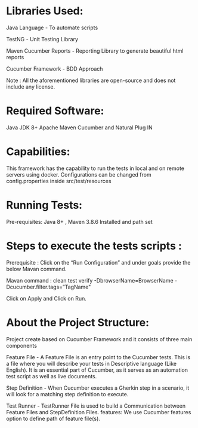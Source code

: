 # Libraries Used:
Java Language - To automate scripts

TestNG - Unit Testing Library

Maven Cucumber Reports - Reporting Library to generate beautiful html reports

Cucumber Framework - BDD Approach

Note : All the aforementioned libraries are open-source and does not include any license.

# Required Software:
Java JDK 8+
Apache Maven
Cucumber and Natural Plug IN

# Capabilities:
This framework has the capability to run the tests in local and on remote servers using docker. Configurations can be changed from config.properties inside src/test/resources

# Running Tests:
Pre-requisites: Java 8+ , Maven 3.8.6 Installed and path set

# Steps to execute the tests scripts :
Prerequisite :
Click on the “Run Configuration” and under goals provide the below Mavan command.

Mavan command : clean test verify -DbrowserName=BrowserName -Dcucumber.filter.tags=”TagName"

Click on Apply and Click on Run.

# About the Project Structure:
Project create based on Cucumber Framework and it consists of three main components

Feature File - A Feature File is an entry point to the Cucumber tests. This is a file where you will describe your tests in Descriptive language (Like English). It is an essential part of Cucumber, as it serves as an automation test script as well as live documents.

Step Definition - When Cucumber executes a Gherkin step in a scenario, it will look for a matching step definition to execute.

Test Runner - TestRunner File is used to build a Communication between Feature Files and StepDefinition Files. features: We use Cucumber features option to define path of feature file(s).
